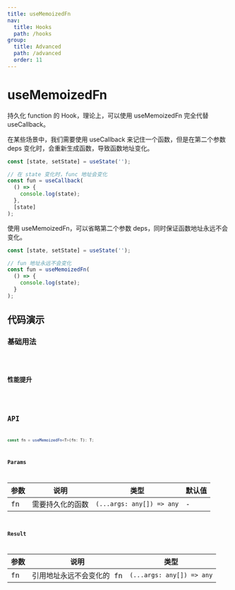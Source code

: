 ```yaml
---
title: useMemoizedFn
nav:
  title: Hooks
  path: /hooks
group:
  title: Advanced
  path: /advanced
  order: 11
---
```


# useMemoizedFn

持久化 function 的 Hook，理论上，可以使用 useMemoizedFn 完全代替 useCallback。

在某些场景中，我们需要使用 useCallback 来记住一个函数，但是在第二个参数 deps 变化时，会重新生成函数，导致函数地址变化。

```ts
const [state, setState] = useState('');

// 在 state 变化时，func 地址会变化
const fun = useCallback(
  () => {
    console.log(state);
  }, 
  [state]
);
```

使用 useMemoizedFn，可以省略第二个参数 deps，同时保证函数地址永远不会变化。

```ts
const [state, setState] = useState('');

// fun 地址永远不会变化
const fun = useMemoizedFn(
  () => {
    console.log(state);
  }
);
```

## 代码演示

### 基础用法

<code src="./__demo__/demo01.tsx" />

### 性能提升

<code src="./__demo__/demo02.tsx" />

## API

```ts
const fn = useMemoizedFn<T>(fn: T): T;
```

### Params

| 参数 | 说明             | 类型                      | 默认值 |
|------|------------------|---------------------------|--------|
| fn   | 需要持久化的函数 | `(...args: any[]) => any` | -      |

### Result

| 参数 | 说明                      | 类型                      |
|------|---------------------------|---------------------------|
| fn   | 引用地址永远不会变化的 fn | `(...args: any[]) => any` |
